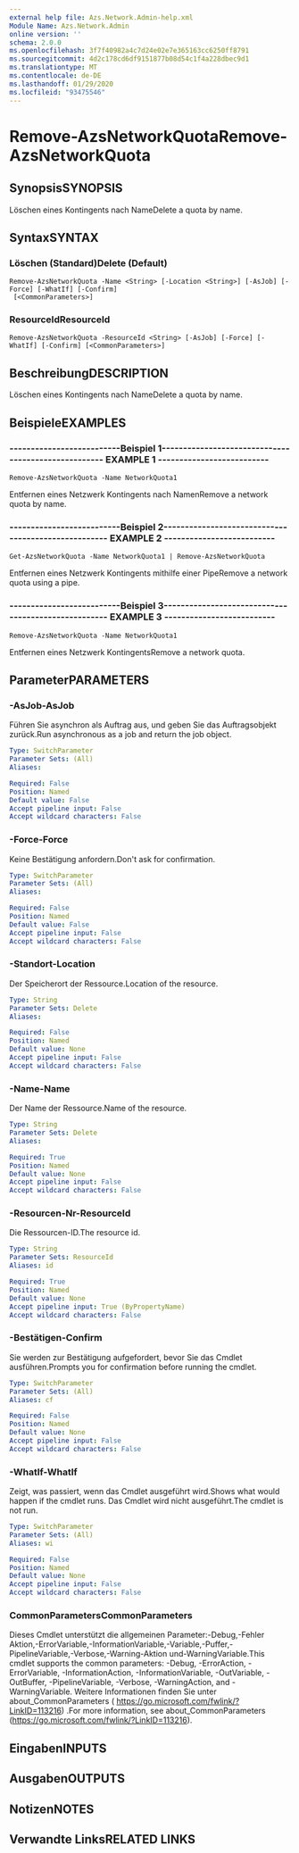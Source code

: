 ```yaml
---
external help file: Azs.Network.Admin-help.xml
Module Name: Azs.Network.Admin
online version: ''
schema: 2.0.0
ms.openlocfilehash: 3f7f40982a4c7d24e02e7e365163cc6250ff8791
ms.sourcegitcommit: 4d2c178cd6df9151877b08d54c1f4a228dbec9d1
ms.translationtype: MT
ms.contentlocale: de-DE
ms.lasthandoff: 01/29/2020
ms.locfileid: "93475546"
---
```

# <span data-ttu-id="854f7-101">Remove-AzsNetworkQuota</span><span class="sxs-lookup"><span data-stu-id="854f7-101">Remove-AzsNetworkQuota</span></span>

## <span data-ttu-id="854f7-102">Synopsis</span><span class="sxs-lookup"><span data-stu-id="854f7-102">SYNOPSIS</span></span>
<span data-ttu-id="854f7-103">Löschen eines Kontingents nach Name</span><span class="sxs-lookup"><span data-stu-id="854f7-103">Delete a quota by name.</span></span>

## <span data-ttu-id="854f7-104">Syntax</span><span class="sxs-lookup"><span data-stu-id="854f7-104">SYNTAX</span></span>

### <span data-ttu-id="854f7-105">Löschen (Standard)</span><span class="sxs-lookup"><span data-stu-id="854f7-105">Delete (Default)</span></span>
```
Remove-AzsNetworkQuota -Name <String> [-Location <String>] [-AsJob] [-Force] [-WhatIf] [-Confirm]
 [<CommonParameters>]
```

### <span data-ttu-id="854f7-106">ResourceId</span><span class="sxs-lookup"><span data-stu-id="854f7-106">ResourceId</span></span>
```
Remove-AzsNetworkQuota -ResourceId <String> [-AsJob] [-Force] [-WhatIf] [-Confirm] [<CommonParameters>]
```

## <span data-ttu-id="854f7-107">Beschreibung</span><span class="sxs-lookup"><span data-stu-id="854f7-107">DESCRIPTION</span></span>
<span data-ttu-id="854f7-108">Löschen eines Kontingents nach Name</span><span class="sxs-lookup"><span data-stu-id="854f7-108">Delete a quota by name.</span></span>

## <span data-ttu-id="854f7-109">Beispiele</span><span class="sxs-lookup"><span data-stu-id="854f7-109">EXAMPLES</span></span>

### <span data-ttu-id="854f7-110">--------------------------Beispiel 1--------------------------</span><span class="sxs-lookup"><span data-stu-id="854f7-110">-------------------------- EXAMPLE 1 --------------------------</span></span>
```
Remove-AzsNetworkQuota -Name NetworkQuota1
```

<span data-ttu-id="854f7-111">Entfernen eines Netzwerk Kontingents nach Namen</span><span class="sxs-lookup"><span data-stu-id="854f7-111">Remove a network quota by name.</span></span>

### <span data-ttu-id="854f7-112">--------------------------Beispiel 2--------------------------</span><span class="sxs-lookup"><span data-stu-id="854f7-112">-------------------------- EXAMPLE 2 --------------------------</span></span>
```
Get-AzsNetworkQuota -Name NetworkQuota1 | Remove-AzsNetworkQuota
```

<span data-ttu-id="854f7-113">Entfernen eines Netzwerk Kontingents mithilfe einer Pipe</span><span class="sxs-lookup"><span data-stu-id="854f7-113">Remove a network quota using a pipe.</span></span>

### <span data-ttu-id="854f7-114">--------------------------Beispiel 3--------------------------</span><span class="sxs-lookup"><span data-stu-id="854f7-114">-------------------------- EXAMPLE 3 --------------------------</span></span>
```
Remove-AzsNetworkQuota -Name NetworkQuota1
```

<span data-ttu-id="854f7-115">Entfernen eines Netzwerk Kontingents</span><span class="sxs-lookup"><span data-stu-id="854f7-115">Remove a network quota.</span></span>

## <span data-ttu-id="854f7-116">Parameter</span><span class="sxs-lookup"><span data-stu-id="854f7-116">PARAMETERS</span></span>

### <span data-ttu-id="854f7-117">-AsJob</span><span class="sxs-lookup"><span data-stu-id="854f7-117">-AsJob</span></span>
<span data-ttu-id="854f7-118">Führen Sie asynchron als Auftrag aus, und geben Sie das Auftragsobjekt zurück.</span><span class="sxs-lookup"><span data-stu-id="854f7-118">Run asynchronous as a job and return the job object.</span></span>

```yaml
Type: SwitchParameter
Parameter Sets: (All)
Aliases: 

Required: False
Position: Named
Default value: False
Accept pipeline input: False
Accept wildcard characters: False
```

### <span data-ttu-id="854f7-119">-Force</span><span class="sxs-lookup"><span data-stu-id="854f7-119">-Force</span></span>
<span data-ttu-id="854f7-120">Keine Bestätigung anfordern.</span><span class="sxs-lookup"><span data-stu-id="854f7-120">Don't ask for confirmation.</span></span>

```yaml
Type: SwitchParameter
Parameter Sets: (All)
Aliases: 

Required: False
Position: Named
Default value: False
Accept pipeline input: False
Accept wildcard characters: False
```

### <span data-ttu-id="854f7-121">-Standort</span><span class="sxs-lookup"><span data-stu-id="854f7-121">-Location</span></span>
<span data-ttu-id="854f7-122">Der Speicherort der Ressource.</span><span class="sxs-lookup"><span data-stu-id="854f7-122">Location of the resource.</span></span>

```yaml
Type: String
Parameter Sets: Delete
Aliases: 

Required: False
Position: Named
Default value: None
Accept pipeline input: False
Accept wildcard characters: False
```

### <span data-ttu-id="854f7-123">-Name</span><span class="sxs-lookup"><span data-stu-id="854f7-123">-Name</span></span>
<span data-ttu-id="854f7-124">Der Name der Ressource.</span><span class="sxs-lookup"><span data-stu-id="854f7-124">Name of the resource.</span></span>

```yaml
Type: String
Parameter Sets: Delete
Aliases: 

Required: True
Position: Named
Default value: None
Accept pipeline input: False
Accept wildcard characters: False
```

### <span data-ttu-id="854f7-125">-Resourcen-Nr</span><span class="sxs-lookup"><span data-stu-id="854f7-125">-ResourceId</span></span>
<span data-ttu-id="854f7-126">Die Ressourcen-ID.</span><span class="sxs-lookup"><span data-stu-id="854f7-126">The resource id.</span></span>

```yaml
Type: String
Parameter Sets: ResourceId
Aliases: id

Required: True
Position: Named
Default value: None
Accept pipeline input: True (ByPropertyName)
Accept wildcard characters: False
```

### <span data-ttu-id="854f7-127">-Bestätigen</span><span class="sxs-lookup"><span data-stu-id="854f7-127">-Confirm</span></span>
<span data-ttu-id="854f7-128">Sie werden zur Bestätigung aufgefordert, bevor Sie das Cmdlet ausführen.</span><span class="sxs-lookup"><span data-stu-id="854f7-128">Prompts you for confirmation before running the cmdlet.</span></span>

```yaml
Type: SwitchParameter
Parameter Sets: (All)
Aliases: cf

Required: False
Position: Named
Default value: None
Accept pipeline input: False
Accept wildcard characters: False
```

### <span data-ttu-id="854f7-129">-WhatIf</span><span class="sxs-lookup"><span data-stu-id="854f7-129">-WhatIf</span></span>
<span data-ttu-id="854f7-130">Zeigt, was passiert, wenn das Cmdlet ausgeführt wird.</span><span class="sxs-lookup"><span data-stu-id="854f7-130">Shows what would happen if the cmdlet runs.</span></span>
<span data-ttu-id="854f7-131">Das Cmdlet wird nicht ausgeführt.</span><span class="sxs-lookup"><span data-stu-id="854f7-131">The cmdlet is not run.</span></span>

```yaml
Type: SwitchParameter
Parameter Sets: (All)
Aliases: wi

Required: False
Position: Named
Default value: None
Accept pipeline input: False
Accept wildcard characters: False
```

### <span data-ttu-id="854f7-132">CommonParameters</span><span class="sxs-lookup"><span data-stu-id="854f7-132">CommonParameters</span></span>
<span data-ttu-id="854f7-133">Dieses Cmdlet unterstützt die allgemeinen Parameter:-Debug,-Fehler Aktion,-ErrorVariable,-InformationVariable,-Variable,-Puffer,-PipelineVariable,-Verbose,-Warning-Aktion und-WarningVariable.</span><span class="sxs-lookup"><span data-stu-id="854f7-133">This cmdlet supports the common parameters: -Debug, -ErrorAction, -ErrorVariable, -InformationAction, -InformationVariable, -OutVariable, -OutBuffer, -PipelineVariable, -Verbose, -WarningAction, and -WarningVariable.</span></span> <span data-ttu-id="854f7-134">Weitere Informationen finden Sie unter about_CommonParameters ( https://go.microsoft.com/fwlink/?LinkID=113216) .</span><span class="sxs-lookup"><span data-stu-id="854f7-134">For more information, see about_CommonParameters (https://go.microsoft.com/fwlink/?LinkID=113216).</span></span>

## <span data-ttu-id="854f7-135">Eingaben</span><span class="sxs-lookup"><span data-stu-id="854f7-135">INPUTS</span></span>

## <span data-ttu-id="854f7-136">Ausgaben</span><span class="sxs-lookup"><span data-stu-id="854f7-136">OUTPUTS</span></span>

## <span data-ttu-id="854f7-137">Notizen</span><span class="sxs-lookup"><span data-stu-id="854f7-137">NOTES</span></span>

## <span data-ttu-id="854f7-138">Verwandte Links</span><span class="sxs-lookup"><span data-stu-id="854f7-138">RELATED LINKS</span></span>

